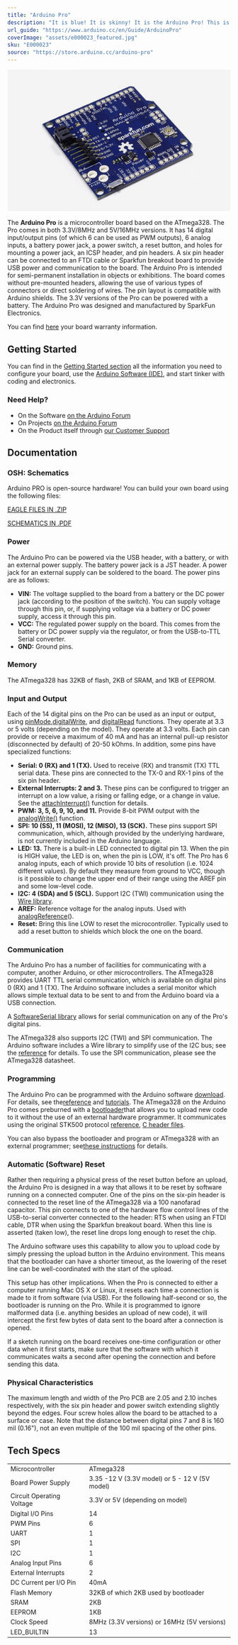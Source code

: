 ```yaml
---
title: "Arduino Pro"
description: "It is blue! It is skinny! It is the Arduino Pro! This is a 5V (16MHz) or 3.3V (8MHz) Arduino in a super-sleek form factor that will fit easily into your next small project"
url_guide: "https://www.arduino.cc/en/Guide/ArduinoPro"
coverImage: "assets/e000023_featured.jpg"
sku: "E000023"
source: "https://store.arduino.cc/arduino-pro"
---
```


![The Arduino Pro board](./assets/e000023_featured.jpg)

The **Arduino Pro** is a microcontroller board based on the ATmega328\. The Pro comes in both 3.3V/8MHz and 5V/16MHz versions. It has 14 digital input/output pins (of which 6 can be used as PWM outputs), 6 analog inputs, a battery power jack, a power switch, a reset button, and holes for mounting a power jack, an ICSP header, and pin headers. A six pin header can be connected to an FTDI cable or Sparkfun breakout board to provide USB power and communication to the board. The Arduino Pro is intended for semi-permanent installation in objects or exhibitions. The board comes without pre-mounted headers, allowing the use of various types of connectors or direct soldering of wires. The pin layout is compatible with Arduino shields. The 3.3V versions of the Pro can be powered with a battery. The Arduino Pro was designed and manufactured by SparkFun Electronics.

You can find [here](https://www.arduino.cc/en/Main/warranty) your board warranty information.

## Getting Started

You can find in the [Getting Started section](https://www.arduino.cc/en/Guide/ArduinoPro) all the information you need to configure your board, use the [Arduino Software (IDE)](https://www.arduino.cc/en/Main/Software), and start tinker with coding and electronics.

### Need Help?

* On the Software [on the Arduino Forum](https://forum.arduino.cc/index.php?board=63.0)
* On Projects [on the Arduino Forum](https://forum.arduino.cc/index.php?board=3.0)
* On the Product itself through [our Customer Support](https://support.arduino.cc/hc)

## Documentation

### OSH: Schematics

Arduino PRO is open-source hardware! You can build your own board using the following files:

[EAGLE FILES IN .ZIP](https://www.arduino.cc/en/uploads/Main/arduino-pro-reference-design.zip) 

[SCHEMATICS IN .PDF](https://www.arduino.cc/en/uploads/Main/Arduino-Pro-schematic.pdf)

### Power

The Arduino Pro can be powered via the USB header, with a battery, or with an external power supply. The battery power jack is a JST header. A power jack for an external supply can be soldered to the board. The power pins are as follows:

* **VIN:** The voltage supplied to the board from a battery or the DC power jack (according to the position of the switch). You can supply voltage through this pin, or, if supplying voltage via a battery or DC power supply, access it through this pin.
* **VCC:** The regulated power supply on the board. This comes from the battery or DC power supply via the regulator, or from the USB-to-TTL Serial converter.
* **GND:** Ground pins.

### Memory

The ATmega328 has 32KB of flash, 2KB of SRAM, and 1KB of EEPROM.

### Input and Output

Each of the 14 digital pins on the Pro can be used as an input or output, using [pinMode](https://www.arduino.cc/en/Main/Reference/PinMode),[digitalWrite](https://www.arduino.cc/en/Main/Reference/DigitalWrite), and [digitalRead](https://www.arduino.cc/en/Main/Reference/DigitalRead) functions. They operate at 3.3 or 5 volts (depending on the model). They operate at 3.3 volts. Each pin can provide or receive a maximum of 40 mA and has an internal pull-up resistor (disconnected by default) of 20-50 kOhms. In addition, some pins have specialized functions:

* **Serial: 0 (RX) and 1 (TX).** Used to receive (RX) and transmit (TX) TTL serial data. These pins are connected to the TX-0 and RX-1 pins of the six pin header.
* **External Interrupts: 2 and 3.** These pins can be configured to trigger an interrupt on a low value, a rising or falling edge, or a change in value. See the [attachInterrupt()](https://www.arduino.cc/en/Reference/AttachInterrupt) function for details.
* **PWM: 3, 5, 6, 9, 10, and 11.** Provide 8-bit PWM output with the [analogWrite()](https://www.arduino.cc/en/Reference/AnalogWrite) function.
* **SPI: 10 (SS), 11 (MOSI), 12 (MISO), 13 (SCK).** These pins support SPI communication, which, although provided by the underlying hardware, is not currently included in the Arduino language.
* **LED: 13.** There is a built-in LED connected to digital pin 13\. When the pin is HIGH value, the LED is on, when the pin is LOW, it's off. The Pro has 6 analog inputs, each of which provide 10 bits of resolution (i.e. 1024 different values). By default they measure from ground to VCC, though is it possible to change the upper end of their range using the AREF pin and some low-level code.
* **I2C: 4 (SDA) and 5 (SCL).** Support I2C (TWI) communication using the [Wire library](https://www.arduino.cc/en/Reference/Wire).
* **AREF:** Reference voltage for the analog inputs. Used with [analogReference](https://www.arduino.cc/en/Reference/AnalogReference)().
* **Reset:** Bring this line LOW to reset the microcontroller. Typically used to add a reset button to shields which block the one on the board.

### Communication

The Arduino Pro has a number of facilities for communicating with a computer, another Arduino, or other microcontrollers. The ATmega328 provides UART TTL serial communication, which is available on digital pins 0 (RX) and 1 (TX). The Arduino software includes a serial monitor which allows simple textual data to be sent to and from the Arduino board via a USB connection.  

A [SoftwareSerial library](https://www.arduino.cc/en/Main/en/Reference/SoftwareSerial) allows for serial communication on any of the Pro's digital pins.   
  
The ATmega328 also supports I2C (TWI) and SPI communication. The Arduino software includes a Wire library to simplify use of the I2C bus; see the [reference](https://www.arduino.cc/en/Main/Reference/Wire) for details. To use the SPI communication, please see the ATmega328 datasheet.

### Programming

The Arduino Pro can be programmed with the Arduino software [download](https://www.arduino.cc/en/Main/Main/Software). For details, see the[reference](https://www.arduino.cc/en/Main/Reference/HomePage) and [tutorials](https://www.arduino.cc/en/Main/Tutorial/HomePage). The ATmega328 on the Arduino Pro comes preburned with a [bootloader](https://www.arduino.cc/en/Main/Tutorial/Bootloader)that allows you to upload new code to it without the use of an external hardware programmer. It communicates using the original STK500 protocol [reference](http://www.atmel.com/dyn/resources/prod_documents/doc2525.pdf), [C header files](http://www.atmel.com/dyn/resources/prod_documents/avr061.zip).   

You can also bypass the bootloader and program or ATmega328 with an external programmer; see[these instructions](https://www.arduino.cc/en/Main/Hacking/MiniBootloader) for details.

### Automatic (Software) Reset

Rather then requiring a physical press of the reset button before an upload, the Arduino Pro is designed in a way that allows it to be reset by software running on a connected computer. One of the pins on the six-pin header is connected to the reset line of the ATmega328 via a 100 nanofarad capacitor. This pin connects to one of the hardware flow control lines of the USB-to-serial converter connected to the header: RTS when using an FTDI cable, DTR when using the Sparkfun breakout board. When this line is asserted (taken low), the reset line drops long enough to reset the chip.   

The Arduino software uses this capability to allow you to upload code by simply pressing the upload button in the Arduino environment. This means that the bootloader can have a shorter timeout, as the lowering of the reset line can be well-coordinated with the start of the upload.   

This setup has other implications. When the Pro is connected to either a computer running Mac OS X or Linux, it resets each time a connection is made to it from software (via USB). For the following half-second or so, the bootloader is running on the Pro. While it is programmed to ignore malformed data (i.e. anything besides an upload of new code), it will intercept the first few bytes of data sent to the board after a connection is opened.   

If a sketch running on the board receives one-time configuration or other data when it first starts, make sure that the software with which it communicates waits a second after opening the connection and before sending this data.

### Physical Characteristics

The maximum length and width of the Pro PCB are 2.05 and 2.10 inches respectively, with the six pin header and power switch extending slightly beyond the edges. Four screw holes allow the board to be attached to a surface or case. Note that the distance between digital pins 7 and 8 is 160 mil (0.16"), not an even multiple of the 100 mil spacing of the other pins.

## Tech Specs

|                           |                                                |
| ------------------------- | ---------------------------------------------- |
| Microcontroller           | ATmega328                                      |
| Board Power Supply        | 3.35 -12 V (3.3V model) or 5 - 12 V (5V model) |
| Circuit Operating Voltage | 3.3V or 5V (depending on model)                |
| Digital I/O Pins          | 14                                             |
| PWM Pins                  | 6                                              |
| UART                      | 1                                              |
| SPI                       | 1                                              |
| I2C                       | 1                                              |
| Analog Input Pins         | 6                                              |
| External Interrupts       | 2                                              |
| DC Current per I/O Pin    | 40mA                                           |
| Flash Memory              | 32KB of which 2KB used by bootloader           |
| SRAM                      | 2KB                                            |
| EEPROM                    | 1KB                                            |
| Clock Speed               | 8MHz (3.3V versions) or 16MHz (5V versions)    |
| LED_BUILTIN               | 13                                             |